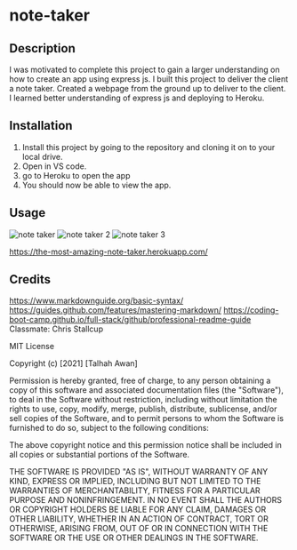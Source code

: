 # note-taker

## Description

I was motivated to complete this project to gain a larger understanding on how to create an app using express js.
I built this project to deliver the client a note taker.
Created a webpage from the ground up to deliver to the client.
I learned better understanding of express js and deploying to Heroku.

## Installation

1. Install this project by going to the repository and cloning it on to your local drive.
2. Open in VS code.
3. go to Heroku to open the app
4. You should now be able to view the app.

## Usage

![note taker](https://user-images.githubusercontent.com/88115822/151113191-75caca1c-77b6-45e9-bf85-5d9ad63f8640.PNG)
![note taker 2](https://user-images.githubusercontent.com/88115822/151113202-0ed3dc7b-539d-4a69-a827-1656605780a9.PNG)
![note taker 3](https://user-images.githubusercontent.com/88115822/151113206-ac6aaa72-d367-4e32-82c6-2509d6a17957.PNG)

https://the-most-amazing-note-taker.herokuapp.com/

## Credits
https://www.markdownguide.org/basic-syntax/
https://guides.github.com/features/mastering-markdown/
https://coding-boot-camp.github.io/full-stack/github/professional-readme-guide
Classmate: Chris Stallcup

MIT License

Copyright (c) [2021] [Talhah Awan]

Permission is hereby granted, free of charge, to any person obtaining a copy
of this software and associated documentation files (the "Software"), to deal
in the Software without restriction, including without limitation the rights
to use, copy, modify, merge, publish, distribute, sublicense, and/or sell
copies of the Software, and to permit persons to whom the Software is
furnished to do so, subject to the following conditions:

The above copyright notice and this permission notice shall be included in all
copies or substantial portions of the Software.

THE SOFTWARE IS PROVIDED "AS IS", WITHOUT WARRANTY OF ANY KIND, EXPRESS OR
IMPLIED, INCLUDING BUT NOT LIMITED TO THE WARRANTIES OF MERCHANTABILITY,
FITNESS FOR A PARTICULAR PURPOSE AND NONINFRINGEMENT. IN NO EVENT SHALL THE
AUTHORS OR COPYRIGHT HOLDERS BE LIABLE FOR ANY CLAIM, DAMAGES OR OTHER
LIABILITY, WHETHER IN AN ACTION OF CONTRACT, TORT OR OTHERWISE, ARISING FROM,
OUT OF OR IN CONNECTION WITH THE SOFTWARE OR THE USE OR OTHER DEALINGS IN THE
SOFTWARE.
